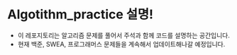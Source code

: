 # Algotithm_practice 설명!
- 이 레포지토리는 알고리즘 문제를 풀어서 주석과 함께 코드를 설명하는 공간입니다.
- 현재 백준, SWEA, 프로그래머스 문제들을 계속해서 업데이트해나갈 예정입니다.